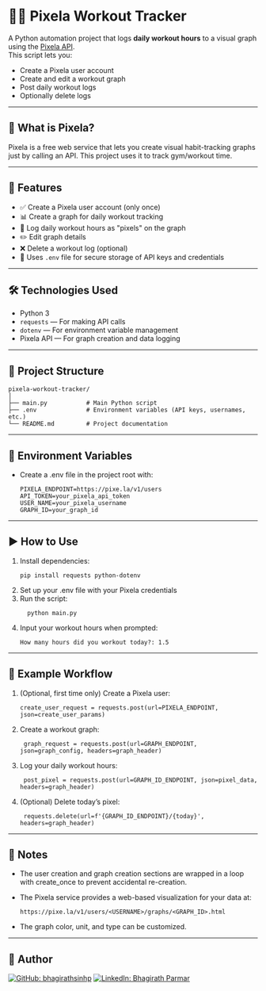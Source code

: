 # 🏋️‍♂️ Pixela Workout Tracker

A Python automation project that logs **daily workout hours** to a visual graph using the [Pixela API](https://pixe.la/).  
This script lets you:
- Create a Pixela user account
- Create and edit a workout graph
- Post daily workout logs
- Optionally delete logs

---

## 📌 What is Pixela?
Pixela is a free web service that lets you create visual habit-tracking graphs just by calling an API. This project uses it to track gym/workout time.

---

## 🚀 Features

- ✅ Create a Pixela user account (only once)
- 📊 Create a graph for daily workout tracking
- 📝 Log daily workout hours as "pixels" on the graph
- ✏️ Edit graph details
- ❌ Delete a workout log (optional)
- 🔐 Uses `.env` file for secure storage of API keys and credentials

---

## 🛠️ Technologies Used

- Python 3
- `requests` — For making API calls
- `dotenv` — For environment variable management
- Pixela API — For graph creation and data logging

---

## 📂 Project Structure

    pixela-workout-tracker/
    │
    ├── main.py           # Main Python script
    ├── .env              # Environment variables (API keys, usernames, etc.)
    └── README.md         # Project documentation

---

## 🔑 Environment Variables

- Create a .env file in the project root with:

      PIXELA_ENDPOINT=https://pixe.la/v1/users
      API_TOKEN=your_pixela_api_token
      USER_NAME=your_pixela_username
      GRAPH_ID=your_graph_id

---

## ▶️ How to Use

<ol>
  <li>Install dependencies:</li>
            
    pip install requests python-dotenv

  <li>Set up your .env file with your Pixela credentials</li>
  <li>Run the script:</li>

      python main.py
  
  <li>Input your workout hours when prompted:</li>

    How many hours did you workout today?: 1.5
  
</ol> 

---

## 📜 Example Workflow

1. (Optional, first time only) Create a Pixela user:

       create_user_request = requests.post(url=PIXELA_ENDPOINT, json=create_user_params)

2. Create a workout graph:

        graph_request = requests.post(url=GRAPH_ENDPOINT, json=graph_config, headers=graph_header)

3. Log your daily workout hours:

        post_pixel = requests.post(url=GRAPH_ID_ENDPOINT, json=pixel_data, headers=graph_header)

4. (Optional) Delete today’s pixel:

        requests.delete(url=f'{GRAPH_ID_ENDPOINT}/{today}', headers=graph_header)

---

## 📌 Notes

- The user creation and graph creation sections are wrapped in a loop with create_once to prevent accidental re-creation.

- The Pixela service provides a web-based visualization for your data at:

      https://pixe.la/v1/users/<USERNAME>/graphs/<GRAPH_ID>.html

- The graph color, unit, and type can be customized.

---

## 👤 Author

[![GitHub: bhagirathsinhp](https://img.shields.io/github/followers/bhagirathsinhp?label=Follow&style=social)](https://github.com/bhagirathsinhp)
[![LinkedIn: Bhagirath Parmar](https://img.shields.io/badge/-Bhagirath%20Parmar-blue?style=flat-square&logo=Linkedin&logoColor=white&link=https://www.linkedin.com/in/bhagirath-parmar-385865269/)](https://www.linkedin.com/in/bhagirath-parmar-385865269/)





